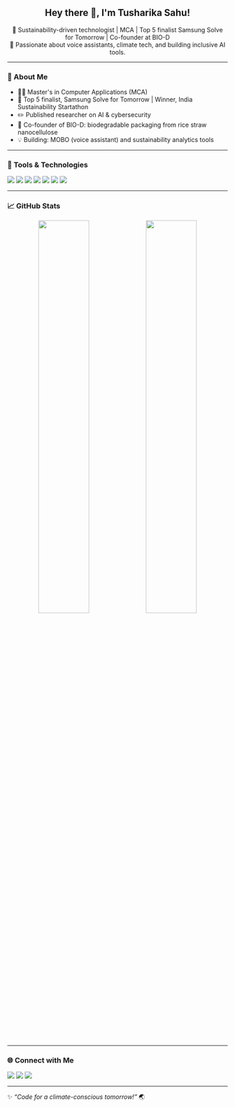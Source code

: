 <h2 align="center"> Hey there 👋, I'm Tusharika Sahu! </h2>

<p align="center">
💚 Sustainability-driven technologist | MCA | Top 5 finalist Samsung Solve for Tomorrow | Co-founder at BIO-D <br>
🔭 Passionate about voice assistants, climate tech, and building inclusive AI tools.
</p>

---

### 🌱 About Me
- 🧑‍🎓 Master's in Computer Applications (MCA)
- 🥇 Top 5 finalist, Samsung Solve for Tomorrow | Winner, India Sustainability Startathon
- ✏️ Published researcher on AI & cybersecurity
- 🌿 Co-founder of BIO-D: biodegradable packaging from rice straw nanocellulose
- 💡 Building: MOBO (voice assistant) and sustainability analytics tools

---

### 🔧 Tools & Technologies
<p align="left">
<img src="https://img.shields.io/badge/Python-3776AB?style=for-the-badge&logo=python&logoColor=white"/> 
<img src="https://img.shields.io/badge/JavaScript-F7DF1E?style=for-the-badge&logo=javascript&logoColor=black"/>
<img src="https://img.shields.io/badge/TypeScript-007ACC?style=for-the-badge&logo=typescript&logoColor=white"/>
<img src="https://img.shields.io/badge/React-20232A?style=for-the-badge&logo=react&logoColor=61DAFB"/>
<img src="https://img.shields.io/badge/Firebase-FFCA28?style=for-the-badge&logo=firebase&logoColor=black"/>
<img src="https://img.shields.io/badge/Tailwind_CSS-38B2AC?style=for-the-badge&logo=tailwind-css&logoColor=white"/>
<img src="https://img.shields.io/badge/GitHub-181717?style=for-the-badge&logo=github&logoColor=white"/>
</p>

---

### 📈 GitHub Stats
<p align="center">
  <img src="https://github-readme-stats.vercel.app/api?username=Tusharikasahu&show_icons=true&theme=radical" width="48%"/>
  <img src="https://github-readme-streak-stats.herokuapp.com?user=Tusharikasahu&theme=radical&hide_border=true" width="48%"/>
</p>

---

### 🌐 Connect with Me
<p align="left">
  <a href="https://www.linkedin.com/in/your-linkedin/"><img src="https://img.shields.io/badge/LinkedIn-0077B5?style=for-the-badge&logo=linkedin&logoColor=white"/></a>
  <a href="sahutusharika@gmail.com"><img src="https://img.shields.io/badge/Email-D14836?style=for-the-badge&logo=gmail&logoColor=white"/></a>
  <a href="https://tusharikasahu.github.io/"><img src="https://img.shields.io/badge/Portfolio-000?style=for-the-badge&logo=github&logoColor=white"/></a>
</p>

---

✨ _“Code for a climate-conscious tomorrow!”_ 🌏
